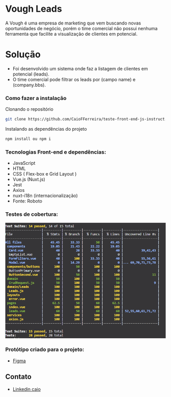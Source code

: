 # Vough Leads
A Vough é uma empresa de marketing que vem buscando novas oportunidades de negócio, porém o time comercial não possui nenhuma ferramenta que facilite a visualização de clientes em potencial.

# Solução
- Foi desenvolvido um sistema onde faz a listagem de clientes em potencial (leads).
- O time comercial pode filtrar os leads por (campo name) e (company.bbs).


### Como fazer a instalação
Clonando o repositório
```sh
git clone https://github.com/CaioFFerreira/teste-front-end-js-instruct.git
```

Instalando as dependências do projeto
```sh
npm install ou npm i
```

### Tecnologias Front-end e dependências:
- JavaScript
- HTML
- CSS ( Flex-box e Grid Layout )
- Vue.js (Nuxt.js)
- Jest
- Axios
- nuxt-i18n (internacionalização)
- Fonte: Roboto

### Testes de cobertura:
![Teste](https://raw.githubusercontent.com/CaioFFerreira/teste-front-end-js-instruct/master/assets/images/testes.PNG)

### Protótipo criado para o projeto:
- [Figma](https://www.figma.com/file/ThFbOmnzVioRELBTgpdo5d/UI-Instruct---teste-front-end)

Contato
----
- [Linkedin caio](https://www.linkedin.com/in/caio-fabio-duarte-ferreira/)
